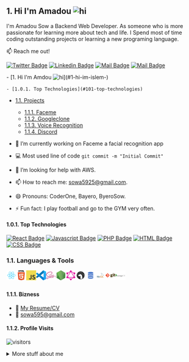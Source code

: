 ## 1. Hi I'm Amadou <img src="https://user-images.githubusercontent.com/1303154/88677602-1635ba80-d120-11ea-84d8-d263ba5fc3c0.gif" width="28px" alt="hi">

I'm Amadou Sow a Backend Web Developer. As someone who is more passionate for learning more about tech and life. I Spend most of time coding outstanding projects or learning a new programing language.

:mailbox: Reach me out!

[![Twitter Badge](https://img.shields.io/badge/-@Amadou-1ca0f1?style=flat&labelColor=1ca0f1&logo=twitter&logoColor=white&link=https://twitter.com/Ipenywis)](https://twitter.com/@Amadous95787957) [![Linkedin Badge](https://img.shields.io/badge/-Amadou-0e76a8?style=flat&labelColor=0e76a8&logo=linkedin&logoColor=white)](https://www.linkedin.com/in/amadou-sow-b748aa18a/) [![Mail Badge](https://img.shields.io/badge/-@Amadou-e84393?style=flat&labelColor=e84393&logo=instagram&logoColor=white)](https://instagram.com/sowa5925) [![Mail Badge](https://img.shields.io/badge/-Amadou-c0392b?style=flat&labelColor=c0392b&logo=gmail&logoColor=white)](mailto:sowa5925@gmail.com)

<!-- TODO: Add last video link -->- [1. Hi I'm Amdou <img src="https://user-images.githubusercontent.com/1303154/88677602-1635ba80-d120-11ea-84d8-d263ba5fc3c0.gif" width="28px" alt="hi">](#1-hi-im-islem-)
    - [1.0.1. Top Technologies](#101-top-technologies)
  - [1.1. Projects](#11-tutorials)
    - [1.1.1. Faceme](#111-bizness)
    - [1.1.2. Googleclone](#112-profile-visits)
    - [1.1.3. Voice Recognition](#113-what-is-coderone)
    - [1.1.4. Discord](#114-coding-stats)

- 🔭 I’m currently working on Faceme a facial recognition app
- :computer: Most used line of code `git commit -m "Initial Commit"`
- 🤔 I’m looking for help with AWS.
- 📫 How to reach me: sowa5925@gmail.com.
- 😄 Pronouns: CoderOne, Bayero, ByeroSow.
- ⚡ Fun fact: I play football and go to the GYM very often.

#### 1.0.1. Top Technologies

<!-- TODO: Make technologies links takes you to repositories -->

[![React Badge](https://img.shields.io/badge/-Python-61DBFB?style=for-the-badge&labelColor=black&logo=python&logoColor=61DBFB)](#) [![Javascript Badge](https://img.shields.io/badge/-Javascript-F0DB4F?style=for-the-badge&labelColor=black&logo=javascript&logoColor=F0DB4F)](#) [![PHP Badge](https://img.shields.io/badge/-php-007acc?style=for-the-badge&labelColor=black&logo=php&logoColor=007acc)](#) [![HTML Badge](https://img.shields.io/badge/-html-3C873A?style=for-the-badge&labelColor=black&logo=html5&logoColor=3C873A)](#) [![CSS Badge](https://img.shields.io/badge/-CSS-e535ab?style=for-the-badge&labelColor=black&logo=CSS3&logoColor=e535ab)](#)


### 1.1. Languages & Tools

[<img align="left" alt="React" width="26px" src="https://raw.githubusercontent.com/github/explore/80688e429a7d4ef2fca1e82350fe8e3517d3494d/topics/react/react.png" />][reactplaylist]

[<img align="left" alt="HTML5" width="26px" src="https://raw.githubusercontent.com/github/explore/80688e429a7d4ef2fca1e82350fe8e3517d3494d/topics/html/html.png" />][htmltutorial]

[<img align="left" alt="JavaScript" width="26px" src="https://raw.githubusercontent.com/github/explore/80688e429a7d4ef2fca1e82350fe8e3517d3494d/topics/javascript/javascript.png" />][javascripttutorial]

[<img align="left" alt="Visual Studio Code" width="26px" src="https://raw.githubusercontent.com/github/explore/80688e429a7d4ef2fca1e82350fe8e3517d3494d/topics/visual-studio-code/visual-studio-code.png" />][vscodetutorial]

<img align="left" alt="Sass" width="26px" src="https://raw.githubusercontent.com/github/explore/80688e429a7d4ef2fca1e82350fe8e3517d3494d/topics/sass/sass.png" />

<img align="left" alt="Node.js" width="26px" src="https://raw.githubusercontent.com/github/explore/80688e429a7d4ef2fca1e82350fe8e3517d3494d/topics/nodejs/nodejs.png" />

<img align="left" alt="GraphQL" width="26px" src="https://raw.githubusercontent.com/github/explore/80688e429a7d4ef2fca1e82350fe8e3517d3494d/topics/graphql/graphql.png" />

<img align="left" alt="Deno" width="26px" src="https://raw.githubusercontent.com/github/explore/361e2821e2dea67711cde99c9c40ed357061cf27/topics/deno/deno.png" />

<img align="left" alt="SQL" width="26px" src="https://raw.githubusercontent.com/github/explore/80688e429a7d4ef2fca1e82350fe8e3517d3494d/topics/sql/sql.png" />

<img align="left" alt="MySQL" width="26px" src="https://raw.githubusercontent.com/github/explore/80688e429a7d4ef2fca1e82350fe8e3517d3494d/topics/mysql/mysql.png" />

<img align="left" alt="Git" width="26px" src="https://raw.githubusercontent.com/github/explore/80688e429a7d4ef2fca1e82350fe8e3517d3494d/topics/git/git.png" />

<img align="left" alt="MongoDB" width="26px" src="https://raw.githubusercontent.com/github/explore/80688e429a7d4ef2fca1e82350fe8e3517d3494d/topics/mongodb/mongodb.png" />

 
<br />
<br />

#### 1.1.1. Bizness
- :paperclip: [My Resume/CV](https://github.com/ipenywis/ipenywis/blob/master/resumes/resume%20v1.0.pdf)
- :email: sowa595@gmail.com


#### 1.1.2. Profile Visits 

![visitors](https://github.com/BayeroSow)

<details>
<summary>
  More stuff about me
</summary>

<br >

Programmer specialized in web development using muiltiple tools, frameworks, libraries  in backend. I pay a lot of attention to detail to genereate best products

#### 1.1.3. What is CoderOne?

Knowledge of: Git, GitHub, VsCode, HTML5; Css3, Javaript, MYSQL, Object-Oriented Programmingm, data structures and algrithms

#### 1.1.4. Coding Stats

<!--START_SECTION:waka-->
```text
Python       15 hrs 41 mins  
████████████████████▓░░░░   82.29 % 
Javascript   1 hr 50 mins    
██▒░░░░░░░░░░░░░░░░░░░░░░   09.61 % 
PHP          1 hr 27 mins    
██░░░░░░░░░░░░░░░░░░░░░░░   07.63 % 
Other        30 mins          
░░░░░░░░░░░░░░░░░░░░░░░░░   00.25 % 
CSS          2 mins          
░░░░░░░░░░░░░░░░░░░░░░░░░   00.19 % 
```
<!--END_SECTION:waka-->

#### 1.1.5. Github Stats

![Amadou github stats](https://github-readme-stats.vercel.app/api?username=ipenywis&count_private=true&theme=tokyonight&hide=contribs,prs)

</details>


[reactplaylist]: https://www.youtube.com/watch?v=KxXXEL-k47Y&list=PLvXDmnBbOF7RnYiZvDwl2Pzcs2kfi10wd
[vscodetutorial]: https://www.youtube.com/watch?v=Bkie2ai8qeE&t=8s
[htmltutorial]: https://www.youtube.com/watch?v=VK6MXVxOsws&t=27s
[javascripttutorial]: https://www.youtube.com/watch?v=D-LHKvmX37E

